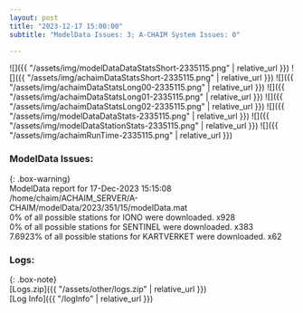 ```yaml
---
layout: post
title: "2023-12-17 15:00:00"
subtitle: "ModelData Issues: 3; A-CHAIM System Issues: 0"

---
```


![]({{ "/assets/img/modelDataDataStatsShort-2335115.png" | relative_url }})
![]({{ "/assets/img/achaimDataStatsShort-2335115.png" | relative_url }})
![]({{ "/assets/img/achaimDataStatsLong00-2335115.png" | relative_url }})
![]({{ "/assets/img/achaimDataStatsLong01-2335115.png" | relative_url }})
![]({{ "/assets/img/achaimDataStatsLong02-2335115.png" | relative_url }})
![]({{ "/assets/img/modelDataDataStats-2335115.png" | relative_url }})
![]({{ "/assets/img/modelDataStationStats-2335115.png" | relative_url }})
![]({{ "/assets/img/achaimRunTime-2335115.png" | relative_url }})


### ModelData Issues:  
  
{: .box-warning}  
 ModelData report for 17-Dec-2023 15:15:08   
 /home/chaim/ACHAIM_SERVER/A-CHAIM/modelData/2023/351/15/modelData.mat   
 0% of all possible stations for IONO were downloaded. x928   
 0% of all possible stations for SENTINEL were downloaded. x383   
 7.6923% of all possible stations for KARTVERKET were downloaded. x62   
  


### Logs:  
  
{: .box-note}  
[Logs.zip]({{ "/assets/other/logs.zip" | relative_url }})  
[Log Info]({{ "/logInfo" | relative_url }})  
